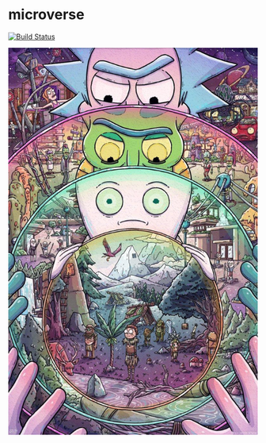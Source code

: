 # microverse
[![Build Status](https://travis-ci.org/mnitchev/microverse.svg?branch=master)](https://travis-ci.org/mnitchev/microverse)

![microverse](assets/microverse.jpg)
